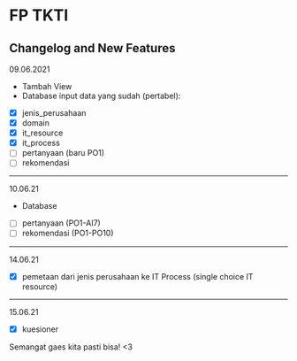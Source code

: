 # FP TKTI #
## Changelog and New Features ##
09.06.2021
- Tambah View
- Database 
input data yang sudah (pertabel):
- [x] jenis_perusahaan
- [x] domain
- [x] it_resource
- [x] it_process
- [ ] pertanyaan (baru PO1)
- [ ] rekomendasi
---
10.06.21
- Database
- [ ] pertanyaan (PO1-AI7)
- [ ] rekomendasi (PO1-PO10)
---
14.06.21
- [x] pemetaan dari jenis perusahaan ke IT Process (single choice IT resource)
---
15.06.21
- [x] kuesioner

Semangat gaes kita pasti bisa! <3

